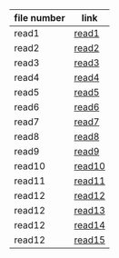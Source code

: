 
file number  | link
------------ | -------------
read1        | [read1](https://salsbeeltareqq.github.io/readingnotes-2/read1.md)
read2        | [read2](https://salsbeeltareqq.github.io/readingnotes-2/read2.md)
read3        | [read3](https://salsbeeltareqq.github.io/readingnotes-2/)
read4        | [read4](https://salsbeeltareqq.github.io/readingnotes-2/)
read5        | [read5](https://salsbeeltareqq.github.io/readingnotes-2/)
read6        | [read6](https://salsbeeltareqq.github.io/readingnotes-2/)
read7        | [read7](https://salsbeeltareqq.github.io/readingnotes-2/)      | 
read8        | [read8](https://salsbeeltareqq.github.io/readingnotes-2/)
read9        | [read9](https://salsbeeltareqq.github.io/readingnotes-2/)
read10       | [read10](https://salsbeeltareqq.github.io/readingnotes-2/)
read11       | [read11](https://salsbeeltareqq.github.io/readingnotes-2/)
read12       | [read12](https://salsbeeltareqq.github.io/readingnotes-2/)
read12       | [read13](https://salsbeeltareqq.github.io/readingnotes-2/)
read12       | [read14](https://salsbeeltareqq.github.io/readingnotes-2/)
read12       | [read15](https://salsbeeltareqq.github.io/readingnotes-2/)